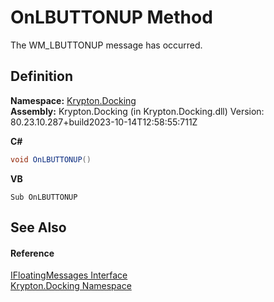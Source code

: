 # OnLBUTTONUP Method


The WM_LBUTTONUP message has occurred.



## Definition
**Namespace:** <a href="98399376-cf41-9454-4b4d-4fab2ca20bc7.md">Krypton.Docking</a>  
**Assembly:** Krypton.Docking (in Krypton.Docking.dll) Version: 80.23.10.287+build2023-10-14T12:58:55:711Z

**C#**
``` C#
void OnLBUTTONUP()
```
**VB**
``` VB
Sub OnLBUTTONUP
```



## See Also


#### Reference
<a href="39af834d-3e22-ca8a-853e-8fff5a1c55f9.md">IFloatingMessages Interface</a>  
<a href="98399376-cf41-9454-4b4d-4fab2ca20bc7.md">Krypton.Docking Namespace</a>  
